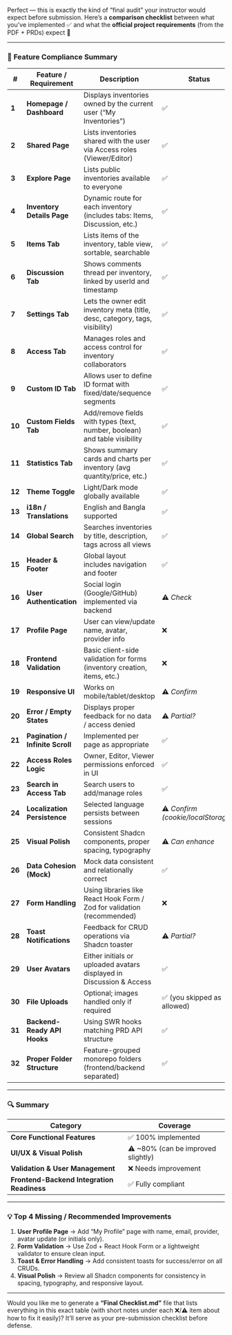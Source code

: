 Perfect — this is exactly the kind of “final audit” your instructor would expect before submission.
Here’s a **comparison checklist** between what you’ve implemented ✅ and what the **official project requirements** (from the PDF + PRDs) expect 🧾

---

### 🧩 **Feature Compliance Summary**

| #      | Feature / Requirement            | Description                                                                  | Status                              |
| ------ | -------------------------------- | ---------------------------------------------------------------------------- | ----------------------------------- |
| **1**  | **Homepage / Dashboard**         | Displays inventories owned by the current user (“My Inventories”)            | ✅                                  |
| **2**  | **Shared Page**                  | Lists inventories shared with the user via Access roles (Viewer/Editor)      | ✅                                  |
| **3**  | **Explore Page**                 | Lists public inventories available to everyone                               | ✅                                  |
| **4**  | **Inventory Details Page**       | Dynamic route for each inventory (includes tabs: Items, Discussion, etc.)    | ✅                                  |
| **5**  | **Items Tab**                    | Lists items of the inventory, table view, sortable, searchable               | ✅                                  |
| **6**  | **Discussion Tab**               | Shows comments thread per inventory, linked by userId and timestamp          | ✅                                  |
| **7**  | **Settings Tab**                 | Lets the owner edit inventory meta (title, desc, category, tags, visibility) | ✅                                  |
| **8**  | **Access Tab**                   | Manages roles and access control for inventory collaborators                 | ✅                                  |
| **9**  | **Custom ID Tab**                | Allows user to define ID format with fixed/date/sequence segments            | ✅                                  |
| **10** | **Custom Fields Tab**            | Add/remove fields with types (text, number, boolean) and table visibility    | ✅                                  |
| **11** | **Statistics Tab**               | Shows summary cards and charts per inventory (avg quantity/price, etc.)      | ✅                                  |
| **12** | **Theme Toggle**                 | Light/Dark mode globally available                                           | ✅                                  |
| **13** | **i18n / Translations**          | English and Bangla supported                                                 | ✅                                  |
| **14** | **Global Search**                | Searches inventories by title, description, tags across all views            | ✅                                  |
| **15** | **Header & Footer**              | Global layout includes navigation and footer                                 | ✅                                  |
| **16** | **User Authentication**          | Social login (Google/GitHub) implemented via backend                         | ⚠️ _Check_                          |
| **17** | **Profile Page**                 | User can view/update name, avatar, provider info                             | ❌                                  |
| **18** | **Frontend Validation**          | Basic client-side validation for forms (inventory creation, items, etc.)     | ❌                                  |
| **19** | **Responsive UI**                | Works on mobile/tablet/desktop                                               | ⚠️ _Confirm_                        |
| **20** | **Error / Empty States**         | Displays proper feedback for no data / access denied                         | ⚠️ _Partial?_                       |
| **21** | **Pagination / Infinite Scroll** | Implemented per page as appropriate                                          | ✅                                  |
| **22** | **Access Roles Logic**           | Owner, Editor, Viewer permissions enforced in UI                             | ✅                                  |
| **23** | **Search in Access Tab**         | Search users to add/manage roles                                             | ✅                                  |
| **24** | **Localization Persistence**     | Selected language persists between sessions                                  | ⚠️ _Confirm (cookie/localStorage?)_ |
| **25** | **Visual Polish**                | Consistent Shadcn components, proper spacing, typography                     | ⚠️ _Can enhance_                    |
| **26** | **Data Cohesion (Mock)**         | Mock data consistent and relationally correct                                | ✅                                  |
| **27** | **Form Handling**                | Using libraries like React Hook Form / Zod for validation (recommended)      | ❌                                  |
| **28** | **Toast Notifications**          | Feedback for CRUD operations via Shadcn toaster                              | ⚠️ _Partial?_                       |
| **29** | **User Avatars**                 | Either initials or uploaded avatars displayed in Discussion & Access         | ✅                                  |
| **30** | **File Uploads**                 | Optional; images handled only if required                                    | ✅ (you skipped as allowed)         |
| **31** | **Backend-Ready API Hooks**      | Using SWR hooks matching PRD API structure                                   | ✅                                  |
| **32** | **Proper Folder Structure**      | Feature-grouped monorepo folders (frontend/backend separated)                | ✅                                  |

---

### 🔍 **Summary**

| Category                                   | Coverage                           |
| ------------------------------------------ | ---------------------------------- |
| **Core Functional Features**               | ✅ 100% implemented                |
| **UI/UX & Visual Polish**                  | ⚠️ ~80% (can be improved slightly) |
| **Validation & User Management**           | ❌ Needs improvement               |
| **Frontend-Backend Integration Readiness** | ✅ Fully compliant                 |

---

### 💡 **Top 4 Missing / Recommended Improvements**

1. **User Profile Page** → Add “My Profile” page with name, email, provider, avatar update (or initials only).
2. **Form Validation** → Use Zod + React Hook Form or a lightweight validator to ensure clean input.
3. **Toast & Error Handling** → Add consistent toasts for success/error on all CRUDs.
4. **Visual Polish** → Review all Shadcn components for consistency in spacing, typography, and responsive layout.

---

Would you like me to generate a **“Final Checklist.md”** file that lists everything in this exact table (with short notes under each ❌/⚠️ item about how to fix it easily)?
It’ll serve as your pre-submission checklist before defense.
